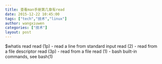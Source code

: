 ```yaml
---
title: 查看man手册第几章有read
date: 2015-12-22 10:45:00
tags: ["tech","技术","linux"]
author: wangxiuwen
categories: ["技术"]
layout: post
---
```



$whatis read
read                 (1p)  - read a line from standard input
read                 (2)  - read from a file descriptor
read                 (3p)  - read from a file
read       (1)  - bash built-in commands, see bash(1)


